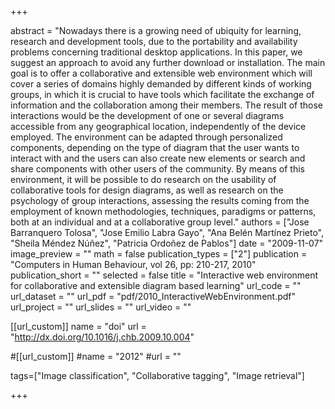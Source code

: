 +++

abstract = "Nowadays there is a growing need of ubiquity for learning, research and development tools, due to the portability and availability problems concerning traditional desktop applications. In this paper, we suggest an approach to avoid any further download or installation. The main goal is to offer a collaborative and extensible web environment which will cover a series of domains highly demanded by different kinds of working groups, in which it is crucial to have tools which facilitate the exchange of information and the collaboration among their members. The result of those interactions would be the development of one or several diagrams accessible from any geographical location, independently of the device employed. The environment can be adapted through personalized components, depending on the type of diagram that the user wants to interact with and the users can also create new elements or search and share components with other users of the community. By means of this environment, it will be possible to do research on the usability of collaborative tools for design diagrams, as well as research on the psychology of group interactions, assessing the results coming from the employment of known methodologies, techniques, paradigms or patterns, both at an individual and at a collaborative group level." 
authors = ["Jose Barranquero Tolosa", "Jose Emilio Labra Gayo", "Ana Belén Martínez Prieto", "Sheila Méndez Núñez", "Patricia Ordoñez de Pablos"]
date = "2009-11-07"
image_preview = ""
math = false
publication_types = ["2"]
publication = "Computers in Human Behaviour, vol 26, pp: 210-217, 2010"
publication_short = ""
selected = false
title = "Interactive web environment for collaborative and extensible diagram based learning"
url_code = ""
url_dataset = ""
url_pdf = "pdf/2010_InteractiveWebEnvironment.pdf"
url_project = ""
url_slides = ""
url_video = ""

[[url_custom]]
name = "doi"
url = "http://dx.doi.org/10.1016/j.chb.2009.10.004"

#[[url_custom]]
#name = "2012"
#url = ""

tags=["Image classification", "Collaborative tagging", "Image retrieval"]

+++


